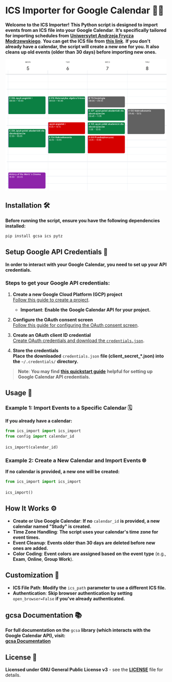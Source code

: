 
# **ICS Importer for Google Calendar** 📅✨

**Welcome to the ICS Importer!** **This Python script is designed to import events from an** **ICS** **file into your** **Google Calendar**. **It’s specifically tailored for importing schedules from** [**Uniwersytet Andrzeja Frycza Modrzewskiego**](https://uafm.edu.pl/). **You can get the ICS file from** **[this link](https://dziekanat.uafm.edu.pl/Plany/PlanyGrup)**. **If you don't already have a calendar, the script will create a new one for you. It also cleans up old events (older than 30 days) before importing new ones.**

![ICS Importer Screenshot](docs/shot.png)

## **Installation** 🛠️

**Before running the script, ensure you have the following dependencies installed:**

```bash
pip install gcsa ics pytz
```

## **Setup Google API Credentials** 🔑

**In order to interact with your Google Calendar, you need to set up your API credentials.**

### **Steps to get your Google API credentials:**

1. **Create a new Google Cloud Platform (GCP) project**  
   [Follow this guide to create a project](https://developers.google.com/workspace/guides/create-project).  
   - **Important**: **Enable the** **Google Calendar API** **for your project.**

2. **Configure the OAuth consent screen**  
   [Follow this guide for configuring the OAuth consent screen](https://developers.google.com/workspace/guides/configure-oauth-consent).

3. **Create an OAuth client ID credential**  
   [Create OAuth credentials and download the `credentials.json`](https://developers.google.com/workspace/guides/create-credentials#oauth-client-id).

4. **Store the credentials**  
   **Place the downloaded** `credentials.json` **file (client_secret_*.json) into the** `~/.credentials/` **directory.**

> **Note**: **You may find** [**this quickstart guide**](https://developers.google.com/workspace/calendar/api/quickstart/python) **helpful for setting up Google Calendar API credentials.**

## **Usage** 🎉

### **Example 1: Import Events to a Specific Calendar** 🗓️

**If you already have a calendar:**

```python
from ics_import import ics_import
from config import calendar_id

ics_import(calendar_id)
```

### **Example 2: Create a New Calendar and Import Events** 🌐

**If no calendar is provided, a new one will be created:**

```python
from ics_import import ics_import

ics_import()
```

## **How It Works** ⚙️

- **Create or Use Google Calendar**: **If no** `calendar_id` **is provided, a new calendar named "Study" is created.**
- **Time Zone Handling**: **The script uses your calendar's time zone for event times.**
- **Event Cleanup**: **Events older than 30 days are deleted before new ones are added.**
- **Color Coding**: **Event colors are assigned based on the event type** (e.g., **Exam**, **Online**, **Group Work**).

## **Customization** 🎨

- **ICS File Path**: **Modify the** `ics_path` **parameter to use a different ICS file.**
- **Authentication**: **Skip browser authentication by setting** `open_browser=False` **if you've already authenticated.**

## **gcsa Documentation** 📚

**For full documentation on the** `gcsa` **library (which interacts with the Google Calendar API), visit:**  
[**gcsa Documentation**](https://google-calendar-simple-api.readthedocs.io/en/latest/index.html)

## **License** 📜

**Licensed under GNU General Public License v3** - see the [**LICENSE**](LICENSE) file for details.

